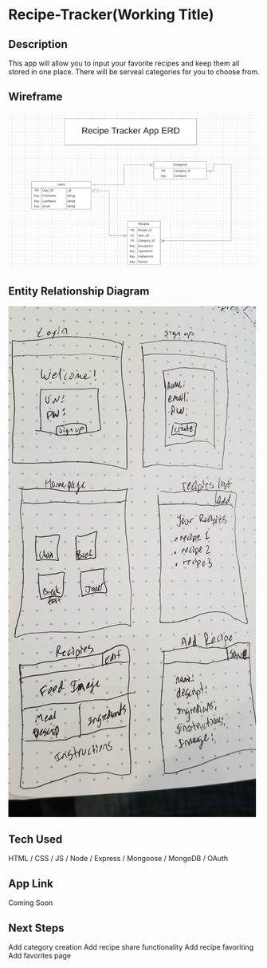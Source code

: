 # Recipe-Tracker(Working Title)

## Description
This app will allow you to input your favorite recipes and keep them all stored in one place.  There will be serveal categories for you to choose from.

## Wireframe

![Recipe Tracker Wireframe](public/images/RecipeTrackerERD.png)

## Entity Relationship Diagram
![Recipe Tracker ERD](public/images/RecipeTrackerWireframe.png)

## Tech Used
HTML / CSS / JS / Node / Express / Mongoose / MongoDB / OAuth

## App Link
Coming Soon

## Next Steps
Add category creation
Add recipe share functionality
Add recipe favoriting
Add favorites page